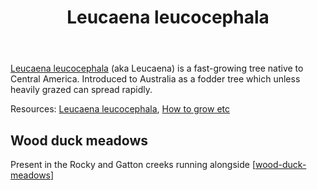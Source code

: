 ﻿---
backlinks:
- title: Fig tree berm
  url: /memex/sense/landscape-garden/fig-tree-berm.html
tags:
- wood-duck-meadows
- tree
- weed
- introduced
title: Leucaena leucocephala
type: plant
---
[Leucaena leucocephala](https://en.wikipedia.org/wiki/Leucaena_leucocephala) (aka Leucaena) is a fast-growing tree native to Central America. Introduced to Australia as a fodder tree which unless heavily grazed can spread rapidly.

Resources: [Leucaena leucocephala](https://en.wikipedia.org/wiki/Leucaena_leucocephala), [How to grow etc](https://www.microfarmguide.com/leucaena-leucocephala/) 

## Wood duck meadows

Present in the Rocky and Gatton creeks running alongside [[wood-duck-meadows]]

[//begin]: # "Autogenerated link references for markdown compatibility"
[wood-duck-meadows]: ../wood-duck-meadows "Wood duck meadows"
[//end]: # "Autogenerated link references"
